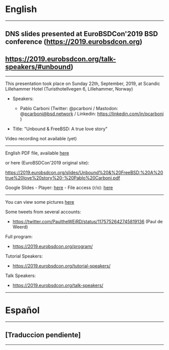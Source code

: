 # English
---
## DNS slides presented at EuroBSDCon'2019 BSD conference (https://2019.eurobsdcon.org)
## https://2019.eurobsdcon.org/talk-speakers/#unbound)
---
This presentation took place on Sunday 22th, September, 2019, at Scandic Lillehammer Hotel (Turisthotellvegen 6, Lillehammer, Norway)

- Speakers:

  * Pablo Carboni (Twitter: @pcarboni / Mastodon: @pcarboni@bsd.network / Linkedin: https://linkedin.com/in/pcarboni )

- Title: "Unbound & FreeBSD: A true love story"

Video recording not available (yet)

---

English PDF file, available [here](https://github.com/pcarboni/Presentations/blob/master/DNS/eurobsdcon_2019/English/Unbound%20&%20FreeBSD:%20A%20true%20love%20story%20-%20Pablo%20Carboni.pdf)

or here (EuroBSDCon'2019 original site):

https://2019.eurobsdcon.org/slides/Unbound%20&%20FreeBSD:%20A%20true%20love%20story%20-%20Pablo%20Carboni.pdf

Google Slides - Player: [here](https://docs.google.com/presentation/d/e/2PACX-1vQpy-LO8bMIIKrLDAkohG0HT3oIvZcjWNeyRYpEjOUZqRa3DA10qfREJkil0w4dESy6fPtbQ3dbjKMx/pub?start=false&loop=false&delayms=1000) - File access (r/o): [here](https://docs.google.com/presentation/d/1LzgzzUvsZIZPeTxN6bLcctQzaoZYoLaWr4RujVAPIv8/edit?usp=sharing)

---

You can view some pictures [here](https://github.com/pcarboni/Presentations/tree/master/DNS/eurobsdcon_2019/pictures)

Some tweets from several accounts:

- https://twitter.com/PaultheWEiRD/status/1175752642745819136 (Paul de Weerd)

Full program:

- https://2019.eurobsdcon.org/program/

Tutorial Speakers:

- https://2019.eurobsdcon.org/tutorial-speakers/

Talk Speakers:

- https://2019.eurobsdcon.org/talk-speakers/

---
# Español
---
## [Traduccion pendiente] ##
---
